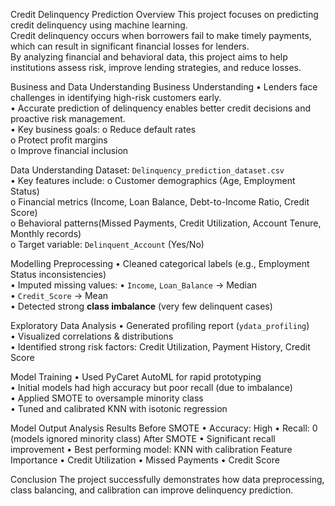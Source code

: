 Credit Delinquency Prediction
Overview
       This project focuses on predicting credit delinquency using machine learning.  
Credit delinquency occurs when borrowers fail to make timely payments, which can result in significant financial losses for lenders.  
By analyzing financial and behavioral data, this project aims to help institutions assess risk, improve lending strategies, and reduce losses.  

Business and Data Understanding
Business Understanding
•	Lenders face challenges in identifying high-risk customers early.  
•	Accurate prediction of delinquency enables better credit decisions and proactive risk management.  
•	Key business goals:
o	Reduce default rates  
o	Protect profit margins  
o	Improve financial inclusion  

Data Understanding
Dataset: `Delinquency_prediction_dataset.csv`  
•	Key features include:
o	Customer demographics (Age, Employment Status)  
o	Financial metrics (Income, Loan Balance, Debt-to-Income Ratio, Credit Score)  
o	Behavioral patterns(Missed Payments, Credit Utilization, Account Tenure, Monthly records)  
o	Target variable: `Delinquent_Account` (Yes/No)  

Modelling
Preprocessing
•	Cleaned categorical labels (e.g., Employment Status inconsistencies)  
•	Imputed missing values:
•	`Income`, `Loan_Balance` → Median  
•	`Credit_Score` → Mean  
•	Detected strong **class imbalance** (very few delinquent cases)

Exploratory Data Analysis
•	Generated profiling report (`ydata_profiling`)  
•	Visualized correlations & distributions  
•	Identified strong risk factors: Credit Utilization, Payment History, Credit Score

Model Training
•	Used PyCaret AutoML for rapid prototyping  
•	Initial models had high accuracy but poor recall (due to imbalance)  
•	Applied SMOTE to oversample minority class  
•	Tuned and calibrated  KNN  with isotonic regression  

Model Output Analysis
Results
Before SMOTE
•	Accuracy: High
•	Recall: 0 (models ignored minority class)
After SMOTE
•	Significant recall improvement
•	Best performing model: KNN with calibration
Feature Importance
•	Credit Utilization
•	Missed Payments
•	Credit Score

Conclusion
The project successfully demonstrates how data preprocessing, class balancing, and calibration can improve delinquency prediction.  
